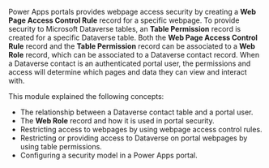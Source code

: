 Power Apps portals provides webpage access security by creating a **Web Page Access Control Rule** record for a specific webpage. To provide security to Microsoft Dataverse tables, an **Table Permission** record is created for a specific Dataverse table. Both the **Web Page Access Control Rule** record and the **Table Permission** record can be associated to a **Web Role** record, which can be associated to a Dataverse contact record. When a Dataverse contact is an authenticated portal user, the permissions and access will determine which pages and data they can view and interact with. 

This module explained the following concepts:

- The relationship between a Dataverse contact table and a portal user.
- The **Web Role** record and how it is used in portal security.
- Restricting access to webpages by using webpage access control rules.
- Restricting or providing access to Dataverse on portal webpages by using table permissions.
- Configuring a security model in a Power Apps portal.
